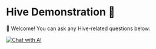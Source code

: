 # Hive Demonstration 🚀  
👋 Welcome! You can ask any Hive-related questions below:

[![Chat with AI](https://img.shields.io/badge/Chat-Ask%20AI-blue)](https://hive-demonstration.onrender.com/ask)
